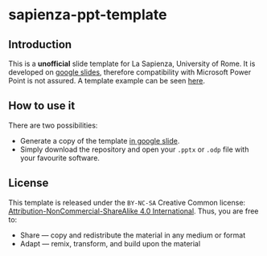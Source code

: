 # sapienza-ppt-template
## Introduction
This is a **unofficial** slide template for La Sapienza, University of Rome.
It is developed on [google slides](https://docs.google.com/presentation/u/0/), therefore compatibility with Microsoft Power Point is not assured.
A template example can be seen [here](https://github.com/pietro-nardelli/sapienza-ppt-template/blob/main/sapienza-ppt-template.pdf). 

## How to use it
There are two possibilities:
- Generate a copy of the template [in google slide](https://docs.google.com/presentation/d/1t6adiSpkEV6RKvrBBEbmBLQuyo7_mFRGFxlDhTsd0gg/edit?usp=sharing).
- Simply download the repository and open your `.pptx` or `.odp` file with your favourite software. 

## License
This template is released under the `BY-NC-SA` Creative Common license: [Attribution-NonCommercial-ShareAlike 4.0 International](https://creativecommons.org/licenses/by-nc-sa/4.0/).
Thus, you are free to:
- Share — copy and redistribute the material in any medium or format
- Adapt — remix, transform, and build upon the material  
